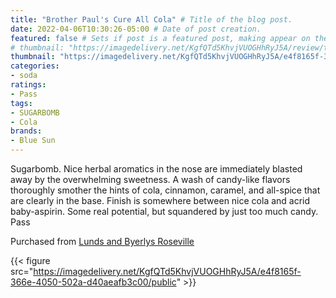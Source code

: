 ```yaml
---
title: "Brother Paul's Cure All Cola" # Title of the blog post.
date: 2022-04-06T10:30:26-05:00 # Date of post creation.
featured: false # Sets if post is a featured post, making appear on the home page side bar.
# thumbnail: "https://imagedelivery.net/KgfQTd5KhvjVUOGHhRyJ5A/review/thumbs/brother-pauls-cure-all-cola.jpg" # Sets thumbnail image appearing inside card on homepage.
thumbnail: "https://imagedelivery.net/KgfQTd5KhvjVUOGHhRyJ5A/e4f8165f-366e-4050-502a-d40aeafb3c00/thumb"
categories:
- soda
ratings:
- Pass
tags:
- SUGARBOMB
- Cola
brands:
- Blue Sun
---
```


Sugarbomb. Nice herbal aromatics in the nose are immediately blasted away by the overwhelming sweetness. A wash of candy-like flavors thoroughly smother the hints of cola, cinnamon, caramel, and all-spice that are clearly in the base. Finish is somewhere between nice cola and acrid baby-aspirin. Some real potential, but squandered by just too much candy. Pass

Purchased from [Lunds and Byerlys Roseville](https://lundsandbyerlys.com/our-stores/locations/roseville/)

{{< figure src="https://imagedelivery.net/KgfQTd5KhvjVUOGHhRyJ5A/e4f8165f-366e-4050-502a-d40aeafb3c00/public" >}}
